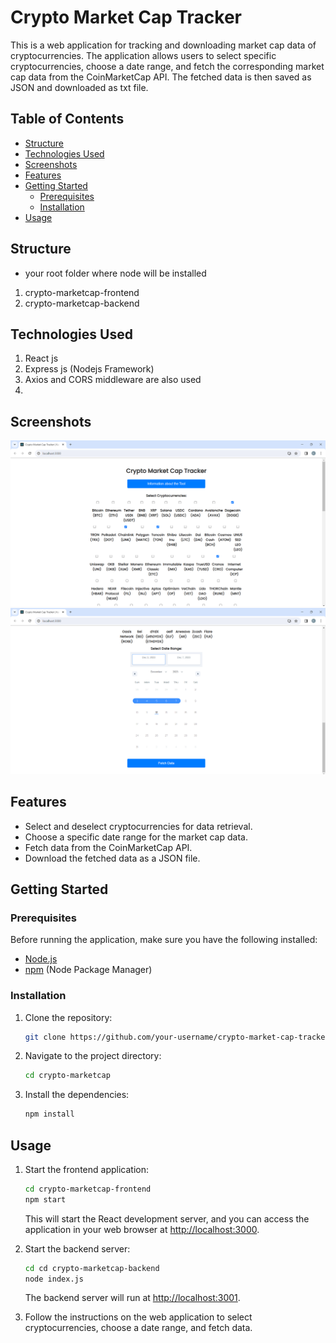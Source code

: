 # Crypto Market Cap Tracker

This is a web application for tracking and downloading market cap data of cryptocurrencies. The application allows users to select specific cryptocurrencies, choose a date range, and fetch the corresponding market cap data from the CoinMarketCap API. The fetched data is then saved as JSON and downloaded as txt file.


## Table of Contents

- [Structure](#structure)
- [Technologies Used](#technologies-used)
- [Screenshots](#screenshots)
- [Features](#features)
- [Getting Started](#getting-started)
  - [Prerequisites](#prerequisites)
  - [Installation](#installation)
- [Usage](#usage)

## Structure
- your root folder where node will be installed 
1. crypto-marketcap-frontend
2. crypto-marketcap-backend

## Technologies Used
1. React js
2. Express js (Nodejs Framework)
3. Axios and CORS middleware are also used
4. 
## Screenshots
![Screenshot 1](./crypto-marketcap-frontend/image1.png)
![Screenshot 2](./crypto-marketcap-frontend/image2.png)

## Features

- Select and deselect cryptocurrencies for data retrieval.
- Choose a specific date range for the market cap data.
- Fetch data from the CoinMarketCap API.
- Download the fetched data as a JSON file.

## Getting Started

### Prerequisites

Before running the application, make sure you have the following installed:

- [Node.js](https://nodejs.org/)
- [npm](https://www.npmjs.com/) (Node Package Manager)

### Installation

1. Clone the repository:

   ```bash
   git clone https://github.com/your-username/crypto-market-cap-tracker.git
   ```

2. Navigate to the project directory:

   ```bash
   cd crypto-marketcap
   ```

3. Install the dependencies:

   ```bash
   npm install
   ```

## Usage

1. Start the frontend application:

   ```bash
   cd crypto-marketcap-frontend
   npm start
   ```

   This will start the React development server, and you can access the application in your web browser at [http://localhost:3000](http://localhost:3000).

2. Start the backend server:

   ```bash
   cd cd crypto-marketcap-backend
   node index.js
   ```

   The backend server will run at [http://localhost:3001](http://localhost:3001).

3. Follow the instructions on the web application to select cryptocurrencies, choose a date range, and fetch data.
